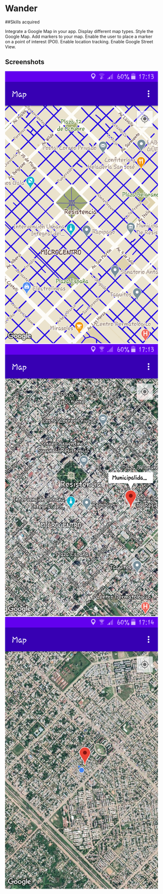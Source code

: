 Wander
=======================================
##Skills acquired

Integrate a Google Map in your app.
Display different map types.
Style the Google Map.
Add markers to your map.
Enable the user to place a marker on a point of interest (POI).
Enable location tracking.
Enable Google Street View.

## Screenshots
![Screenshot1](screenshots/screen_1.png)
![Screenshot2](screenshots/screen_2.png)
![Screenshot3](screenshots/screen_3.png)
